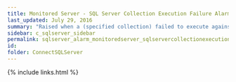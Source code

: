 ```yaml
---
title: ﻿Monitored Server - SQL Server Collection Execution Failure Alarm
last_updated: July 29, 2016
summary: "Raised when a (specified collection) failed to execute against the server."
sidebar: c_sqlserver_sidebar
permalink: sqlserver_alarm_monitoredserver_sqlservercollectionexecutionfailure.html
id:
folder: ConnectSQLServer
---
```


{% include links.html %}
